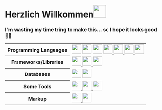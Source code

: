 <h1>Herzlich Willkommen<a href="#"><img src="https://camo.githubusercontent.com/0c732027af8a28d138e3698181f7be7c9b97d443b4beb9c7ce8ec4cffc6b4767/68747470733a2f2f6d656469612e67697068792e636f6d2f6d656469612f6876524a434c467a6361737252346961377a2f67697068792e676966" style="height:40px"></a></h1>
<h3>I'm wasting my time tring to make this... so I hope it looks good 🫡🫡</h3>

<table style="width:100%" align="center">
 <tr>
    <th>Programming Languages</th>
    <td> 
      <a href ="https://github.com/Sherif-lotfy/Some-Py-codes.git">
      <img src="https://img.shields.io/badge/-Python-ffff47?style=flat-square&logo=python" style="height:30px"/></a>   
      <a href="https://github.com/Sherif-lotfy/Cpp-OOP-DS-.git">
      <img src="https://img.shields.io/badge/-C++-787CB5?style=flat-square&logo=c%2B%2B&logoColor=Crayola" style="height:30px"/></a>
      <a href="#">
      <img src="https://img.shields.io/badge/-Java-007396?style=flat-square&logo=java" style="height:30px"/></a>
      <a href="https://github.com/Sherif-lotfy/Front-end-Development.git">
      <img src="https://img.shields.io/badge/-JavaScript-black?style=flat-square&logo=javascript" style="height:30px"/>
      <img src="https://img.shields.io/badge/-TypeScript-007ACC?style=flat-square&logo=typescript&logoColor=white" style="height:30px"/>      
      <img src="https://img.shields.io/badge/-Nodejs-339933?style=flat-square&logo=Node.js&logoColor=white" style="height:30px"/>
      <img src="https://img.shields.io/badge/-PHP-787CB5?style=flat-square&logo=PHP&logoColor=black" style="height:30px"/></a>
   </td>
  </tr>
  <tr>
    <th>Frameworks/Libraries</th>
    <td>
      <a href="https://github.com/Sherif-lotfy/Front-end-Development.git">
      <img src="https://img.shields.io/badge/-Express.js-000000?style=flat-square&logo=express&logoColor=white" style="height:30px"/>
       <img src="https://miro.medium.com/v2/resize:fit:799/1*KvI9mOPeN8zTQRHIMvB-0w.jpeg" style="height:30px"/>
      <img src="https://img.shields.io/badge/-React.js-black?style=flat-square&logo=react&logoColor=Crayola" style="height:30px"/></a>
    </td>
  </tr>
  <tr>
    <th>Databases</th>
    <td>
      <a href="#">
      <img src="https://img.shields.io/badge/-MongoDB-black?style=flat-square&logo=mongodb" style="height:30px"/></a>
      <a href ="https://github.com/Sherif-lotfy/C207Proj.git">
      <img src="https://img.shields.io/badge/-MySQL-4479A1?style=flat-square&logo=mysql&logoColor=white" style="height:30px"/></a>
    </td>
  </tr>
  <tr>
    <th>Some Tools</th>
    <td>
      <a href="#">
      <img src="https://img.shields.io/badge/-Docker-2496ED?style=flat-square&logo=docker&logoColor=white" style="height:30px"/>
      <img src="https://img.shields.io/badge/-Git-black?style=flat-square&logo=git" style="height:30px"/> 
      <img src="https://img.shields.io/badge/-GitHub-181717?style=flat-square&logo=github" style="height:30px"/></a>
    </td>
  </tr>
  <tr>
    <th>Markup</th>
    <td>
      <a href="https://github.com/Sherif-lotfy/Front-end-Development.git">
      <img src="https://img.shields.io/badge/-HTML5-E34F26?style=flat-square&logo=html5&logoColor=white" style="height:30px"/>
      <img src="https://img.shields.io/badge/-CSS3-1572B6?style=flat-square&logo=css3" style="height:30px"/></a>
    </td>
  </tr>  
</table>
